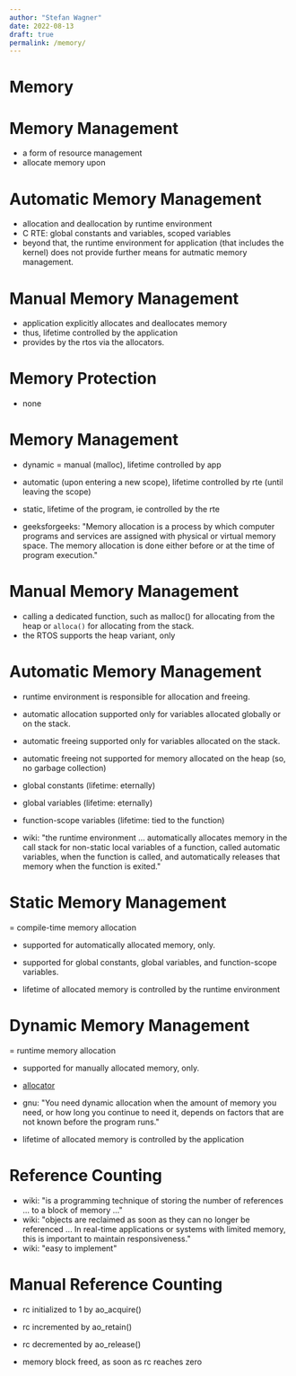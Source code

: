 ```yaml
---
author: "Stefan Wagner"
date: 2022-08-13
draft: true
permalink: /memory/
---
```


# Memory

# Memory Management

- a form of resource management
- allocate memory upon

# Automatic Memory Management

- allocation and deallocation by runtime environment
- C RTE: global constants and variables, scoped variables
- beyond that, the runtime environment for application (that includes the kernel) does not provide further means for autmatic memory management.

# Manual Memory Management

- application explicitly allocates and deallocates memory
- thus, lifetime controlled by the application
- provides by the rtos via the allocators.

# Memory Protection

- none

# Memory Management

- dynamic = manual (malloc), lifetime controlled by app
- automatic (upon entering a new scope), lifetime controlled by rte (until leaving the scope)
- static, lifetime of the program, ie controlled by the rte

- geeksforgeeks: "Memory allocation is a process by which computer programs and services are assigned with physical or virtual memory space. The memory allocation is done either before or at the time of program execution."

# Manual Memory Management

- calling a dedicated function, such as malloc() for allocating from the heap or `alloca()` for allocating from the stack.
- the RTOS supports the heap variant, only

# Automatic Memory Management

- runtime environment is responsible for allocation and freeing.
- automatic allocation supported only for variables allocated globally or on the stack.
- automatic freeing supported only for variables allocated on the stack.
- automatic freeing not supported for memory allocated on the heap (so, no garbage collection)

- global constants (lifetime: eternally)
- global variables (lifetime: eternally)

- function-scope variables (lifetime: tied to the function)
- wiki: "the runtime environment ... automatically allocates memory in the call stack for non-static local variables of a function, called automatic variables, when the function is called, and automatically releases that memory when the function is exited."

# Static Memory Management

= compile-time memory allocation

- supported for automatically allocated memory, only.
- supported for global constants, global variables, and function-scope variables.

- lifetime of allocated memory is controlled by the runtime environment

# Dynamic Memory Management

= runtime memory allocation

- supported for manually allocated memory, only.
- [allocator](allocator.md)

- gnu: "You need dynamic allocation when the amount of memory you need, or how long you continue to need it, depends on factors that are not known before the program runs."

- lifetime of allocated memory is controlled by the application

# Reference Counting

- wiki: "is a programming technique of storing the number of references ... to a block of memory ..."
- wiki: "objects are reclaimed as soon as they can no longer be referenced ... In real-time applications or systems with limited memory, this is important to maintain responsiveness."
- wiki: "easy to implement"

# Manual Reference Counting

- rc initialized to 1 by ao_acquire()
- rc incremented by ao_retain()
- rc decremented by ao_release()

- memory block freed, as soon as rc reaches zero
